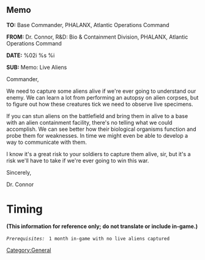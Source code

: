 ## Memo

**TO:** Base Commander, PHALANX, Atlantic Operations Command

**FROM:** Dr. Connor, R&D: Bio & Containment Division, PHALANX, Atlantic
Operations Command

**DATE:** %02i %s %i

**SUB:** Memo: Live Aliens

Commander,

We need to capture some aliens alive if we're ever going to understand
our enemy. We can learn a lot from performing an autopsy on alien
corpses, but to figure out how these creatures tick we need to observe
live specimens.

If you can stun aliens on the battlefield and bring them in alive to a
base with an alien containment facility, there's no telling what we
could accomplish. We can see better how their biological organisms
function and probe them for weaknesses. In time we might even be able to
develop a way to communicate with them.

I know it's a great risk to your soldiers to capture them alive, sir,
but it's a risk we'll have to take if we're ever going to win this war.

Sincerely,

Dr. Connor

# Timing

**(This information for reference only; do not translate or include
in-game.)**

*`Prerequisites:`*
` 1 month in-game with no live aliens captured`

[Category:General](Category:General "wikilink")